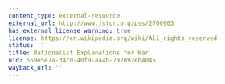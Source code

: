 ```yaml
---
content_type: external-resource
external_url: http://www.jstor.org/pss/2706903
has_external_license_warning: true
license: https://en.wikipedia.org/wiki/All_rights_reserved
status: ''
title: Rationalist Explanations for War
uid: 559e5e7a-34c0-40f9-aa4b-787092eb4045
wayback_url: ''
---
```

